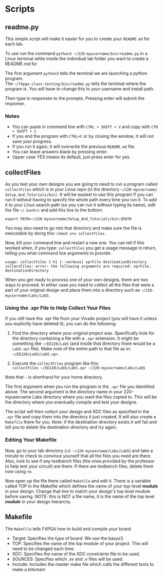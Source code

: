 
# Scripts  

## **readme.py**  

This simple script will make it easier for you to create your  `README.md` for each lab.

To use run the command `python3 ~/220-myusername/bin/readme.py` in a Linux terminal while inside the individual lab folder you want to create a README.md for

The first argument `python3` tells the terminal we are launching a python program.  
The `~/f4pga-class-testing/bin/readme.py` tells the terminal where the program is. You will have to change this to your username and install path.  

Then type in responses to the prompts. Pressing enter will submit the response.  

### Notes  

- You can paste in command line with `CTRL + SHIFT + V` and copy with `CTR + SHIFT + C`
- If you end the program with `CTRL+C` or by closing the window, it will not save your progress.  
- If you run it again, it will overwrite the previous `README.md` file.  
- You can leave answers blank by pressing enter.  
- Upper case YES means its default, just press enter for yes.  

## **collectFiles**  

As you test your own designs you are going to need to run a program called `collectFiles` which is in your Linux repo (in the directory `~/220-myusername/ Setup_And_Tutorials/bin)`. It will be easiest to use this program if you can run it without having to specify the whole path every time you run it. To add it to your Linux search path (so you can run it without typing its name), edit the file `~/.bashrc` and add this line to the bottom:

`export PATH=~/220-myusername/Setup_And_Tutorials/bin:$PATH`

You may also need to go into that directory and make sure the file is executable by doing this: `chmod u+x collectFiles.`

Now, kill your command line and restart a new one. You can tell if this worked when, if you type: `collectFiles` you get a usage message in return, telling you what command line arguments to provide:

`usage: collectFiles [-h] [--verbose] xprFile destinationDirectory`  
`collectFiles: error: the following arguments are required: xprFile, destinationDirectory`


When you get ready to process one of your own designs, there are two ways to proceed.  In either case you need to collect all the files that were a part of your original design and place them into a directory such as `~/220-myusername/Labs/Lab5`.

### Using the .xpr File to Help Collect Your Files  

If you still have the .xpr file from your Vivado project (you will have it unless you explicitly have deleted it), you can do the following:

1. Find the directory where your original project was.  Specifically look for the directory containing a file with a `.xpr` extension.  It might be something like `~/EE220/Lab5` (and inside that directory there would be a `Lab5.xpr` file).  Make note of the entire path to that file as in: `~/EE220/Lab5/Lab5.xpr`.  

2. Execute the `collectFiles` program like this:  
``` collectFiles ~/EE220/Lab5/Lab5.xpr ~/220-myusername/Labs/Lab5 ```

Note that `~` is shorthand for your home directory.

The first argument when you run the program is the `.xpr` file you identified above.  The second argument is the directory name in your 220-myusername Labs directory where you want the files copied to. This will be the directory where you eventually compile and test your designs.

The script will then collect your design and XDC files as specified in the `.xpr` file and copy them into the directory it just created.
It will also create a `Makefile` there for you.  Note: if the destination directory exists it will fail and tell you to delete the destination directory and try again.

### Editing Your Makefile  

Now, go to your lab directory (`cd ~/220-myusername/Labs/Lab5`) and take a minute to check to convince yourself that all the files you need are there.  Also, look to see if any testbench files (the ones provided by the professor to help test your circuit) are there.  If there are testbench files, delete them now using `rm`.

Now open up the file there called `Makefile` and edit it.
There is a variable called TOP in the Makefile which defines the name of your top-level **module** in your design.  Change that line to match your design's top level module before saving.  NOTE: this is NOT a file name, it is the name of the top level ***module*** in your design hierarchy.

## **Makefile**

The `Makefile` tells F4PGA how to build and compile your board.  

- Target: Specifies the type of board. We use the basys3.  
- TOP: Specifies the name of the top module of your project.  This will need to be changed each time.  
- XDC: Specifies the name of the XDC constraints file to be used.  
- SOURCES: Specifies which .sv and .v files will be used.
- Include: Includes the master make file which calls the different tools to make a bitsream
